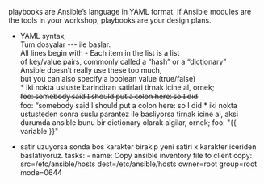 playbooks are Ansible’s language in YAML format. If Ansible
modules are the tools in your workshop, playbooks are your design plans.         
* YAML syntax;         
Tum dosyalar ---  ile baslar.         
All lines begin with - Each item in the list is a list       
of key/value pairs, commonly called a “hash” or a “dictionary”         
Ansible doesn’t really use these too much,        
but you can also specify a boolean value (true/false)         
        * iki nokta ustuste barindiran satirlari tirnak icine al, ornek;         
        f̶o̶o̶:̶ ̶s̶o̶m̶e̶b̶o̶d̶y̶ ̶s̶a̶i̶d̶ ̶I̶ ̶s̶h̶o̶u̶l̶d̶ ̶p̶u̶t̶ ̶a̶ ̶c̶o̶l̶o̶n̶ ̶h̶e̶r̶e̶:̶ ̶s̶o̶ ̶I̶ ̶d̶i̶d̶         
        foo: “somebody said I should put a colon here: so I did
        * iki nokta ustusteden sonra suslu parantez ile basliyorsa tirnak icine
        al, aksi durumda ansible bunu bir dictionary olarak algilar, ornek;
        foo: "{{ variable }}"        

* satir uzuyorsa sonda bos karakter birakip yeni satiri x karakter iceriden
baslatiyoruz.
        tasks:
        - name: Copy ansible inventory file to client
        copy: src=/etc/ansible/hosts dest=/etc/ansible/hosts 
            owner=root group=root mode=0644

